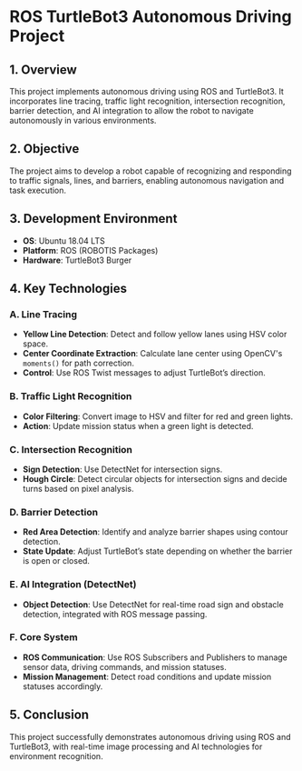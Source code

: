 # ROS TurtleBot3 Autonomous Driving Project

## 1. Overview
This project implements autonomous driving using ROS and TurtleBot3. It incorporates line tracing, traffic light recognition, intersection recognition, barrier detection, and AI integration to allow the robot to navigate autonomously in various environments.

## 2. Objective
The project aims to develop a robot capable of recognizing and responding to traffic signals, lines, and barriers, enabling autonomous navigation and task execution.

## 3. Development Environment
- **OS**: Ubuntu 18.04 LTS
- **Platform**: ROS (ROBOTIS Packages)
- **Hardware**: TurtleBot3 Burger

## 4. Key Technologies
### A. Line Tracing
- **Yellow Line Detection**: Detect and follow yellow lanes using HSV color space.
- **Center Coordinate Extraction**: Calculate lane center using OpenCV's `moments()` for path correction.
- **Control**: Use ROS Twist messages to adjust TurtleBot’s direction.

### B. Traffic Light Recognition
- **Color Filtering**: Convert image to HSV and filter for red and green lights.
- **Action**: Update mission status when a green light is detected.

### C. Intersection Recognition
- **Sign Detection**: Use DetectNet for intersection signs.
- **Hough Circle**: Detect circular objects for intersection signs and decide turns based on pixel analysis.

### D. Barrier Detection
- **Red Area Detection**: Identify and analyze barrier shapes using contour detection.
- **State Update**: Adjust TurtleBot’s state depending on whether the barrier is open or closed.

### E. AI Integration (DetectNet)
- **Object Detection**: Use DetectNet for real-time road sign and obstacle detection, integrated with ROS message passing.

### F. Core System
- **ROS Communication**: Use ROS Subscribers and Publishers to manage sensor data, driving commands, and mission statuses.
- **Mission Management**: Detect road conditions and update mission statuses accordingly.

## 5. Conclusion
This project successfully demonstrates autonomous driving using ROS and TurtleBot3, with real-time image processing and AI technologies for environment recognition.
